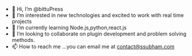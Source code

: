 - 👋 Hi, I’m @bittuPress
- 👀 I’m interested in new technologies and excited to work with real time projects
- 🌱 I’m currently learning Node.js,python,react.js
- 💞️ I’m looking to collaborate on plugin development and problem solving methods.
- 📫 How to reach me ...you can email me at contact@ssubham.com

<!---
bittuPress/bittuPress is a ✨ special ✨ repository because its `README.md` (this file) appears on your GitHub profile.
You can click the Preview link to take a look at your changes.
--->
